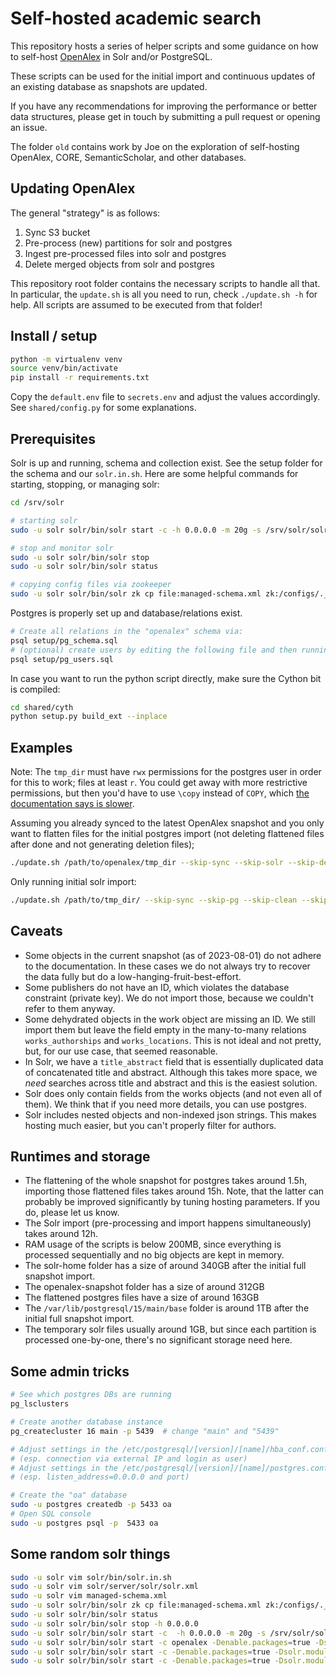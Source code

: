 # Self-hosted academic search

This repository hosts a series of helper scripts and some guidance on how to self-host [OpenAlex](https://docs.openalex.org/) in Solr and/or PostgreSQL.

These scripts can be used for the initial import and continuous updates of an existing database as snapshots are updated.

If you have any recommendations for improving the performance or better data structures, please get in touch by submitting a pull request or opening an issue.

The folder `old` contains work by Joe on the exploration of self-hosting OpenAlex, CORE, SemanticScholar, and other databases.

## Updating OpenAlex
The general "strategy" is as follows:

1. Sync S3 bucket
2. Pre-process (new) partitions for solr and postgres
3. Ingest pre-processed files into solr and postgres
4. Delete merged objects from solr and postgres

This repository root folder contains the necessary scripts to handle all that.
In particular, the `update.sh` is all you need to run, check `./update.sh -h` for help.
All scripts are assumed to be executed from that folder!

## Install / setup
```bash
python -m virtualenv venv
source venv/bin/activate
pip install -r requirements.txt
```

Copy the `default.env` file to `secrets.env` and adjust the values accordingly. See `shared/config.py` for some explanations.

## Prerequisites
Solr is up and running, schema and collection exist. See the setup folder for the schema and our `solr.in.sh`.
Here are some helpful commands for starting, stopping, or managing solr:

```bash
cd /srv/solr

# starting solr
sudo -u solr solr/bin/solr start -c -h 0.0.0.0 -m 20g -s /srv/solr/solr-home -Denable.packages=true -Dsolr.modules=sql,clustering -Dsolr.max.booleanClauses=4096

# stop and monitor solr
sudo -u solr solr/bin/solr stop
sudo -u solr solr/bin/solr status

# copying config files via zookeeper
sudo -u solr solr/bin/solr zk cp file:managed-schema.xml zk:/configs/._designer_openalex/managed-schema.xml -z 127.0.0.1:9983
```

Postgres is properly set up and database/relations exist.

```bash
# Create all relations in the "openalex" schema via:
psql setup/pg_schema.sql
# (optional) create users by editing the following file and then running
psql setup/pg_users.sql
```

In case you want to run the python script directly, make sure the Cython bit is compiled: 

```bash
cd shared/cyth
python setup.py build_ext --inplace
```


## Examples
Note: The `tmp_dir` must have `rwx` permissions for the postgres user in order for this to work; files at least `r`.
You could get away with more restrictive permissions, but then you'd have to use `\copy` instead of `COPY`, which [the documentation says is slower](https://www.postgresql.org/docs/current/app-psql.html#APP-PSQL-META-COMMANDS-COPY).

Assuming you already synced to the latest OpenAlex snapshot and you only want to flatten files for the initial 
postgres import (not deleting flattened files after done and not generating deletion files);
```bash
./update.sh /path/to/openalex/tmp_dir --skip-sync --skip-solr --skip-del --skip-clean --jobs 20
```

Only running initial solr import:

```bash
./update.sh /path/to/tmp_dir/ --skip-sync --skip-pg --skip-clean --skip-del
```

## Caveats
* Some objects in the current snapshot (as of 2023-08-01) do not adhere to the documentation. In these cases we do not always try to recover the data fully but do a low-hanging-fruit-best-effort.
* Some publishers do not have an ID, which violates the database constraint (private key). We do not import those, because we couldn't refer to them anyway.
* Some dehydrated objects in the work object are missing an ID. We still import them but leave the field empty in the many-to-many relations `works_authorships` and `works_locations`. This is not ideal and not pretty, but, for our use case, that seemed reasonable.
* In Solr, we have a `title_abstract` field that is essentially duplicated data of concatenated title and abstract. Although this takes more space, we *need* searches across title and abstract and this is the easiest solution.
* Solr does only contain fields from the works objects (and not even all of them). We think that if you need more details, you can use postgres.
* Solr includes nested objects and non-indexed json strings. This makes hosting much easier, but you can't properly filter for authors.

## Runtimes and storage
* The flattening of the whole snapshot for postgres takes around 1.5h, importing those flattened files takes around 15h. Note, that the latter can probably be improved significantly by tuning hosting parameters. If you do, please let us know.
* The Solr import (pre-processing and import happens simultaneously) takes around 12h.
* RAM usage of the scripts is below 200MB, since everything is processed sequentially and no big objects are kept in memory.
* The solr-home folder has a size of around 340GB after the initial full snapshot import.
* The openalex-snapshot folder has a size of around 312GB
* The flattened postgres files have a size of around 163GB
* The `/var/lib/postgresql/15/main/base` folder is around 1TB after the initial full snapshot import.
* The temporary solr files usually around 1GB, but since each partition is processed one-by-one, there's no significant storage need here.

## Some admin tricks
```bash
# See which postgres DBs are running
pg_lsclusters

# Create another database instance
pg_createcluster 16 main -p 5439  # change "main" and "5439"

# Adjust settings in the /etc/postgresql/[version]/[name]/hba_conf.conf
# (esp. connection via external IP and login as user)
# Adjust settings in the /etc/postgresql/[version]/[name]/postgres.conf
# (esp. listen_address=0.0.0.0 and port)

# Create the "oa" database
sudo -u postgres createdb -p 5433 oa
# Open SQL console
sudo -u postgres psql -p  5433 oa
```

## Some random solr things
```bash
sudo -u solr vim solr/bin/solr.in.sh
sudo -u solr vim solr/server/solr/solr.xml
sudo -u solr vim managed-schema.xml
sudo -u solr solr/bin/solr zk cp file:managed-schema.xml zk:/configs/._designer_openalex/managed-schema.xml -z 127.0.0.1:9983
sudo -u solr solr/bin/solr status
sudo -u solr solr/bin/solr stop -h 0.0.0.0
sudo -u solr solr/bin/solr start -c  -h 0.0.0.0 -m 20g -s /srv/solr/solr-home -Denable.packages=true -Dsolr.modules=sql,clustering -Dsolr.max.booleanClauses=4096
sudo -u solr solr/bin/solr start -c openalex -Denable.packages=true -Dsolr.modules=sql,clustering -Dhost=0.0.0.0 -memory=6g -solr.home=/srv/solr/solr-home -Dsolr.max.booleanClauses=4096 -Dsolr.jetty.host=0.0.0.0
sudo -u solr solr/bin/solr start -c -Denable.packages=true -Dsolr.modules=sql,clustering -Dhost=0.0.0.0 -memory=6g -d /srv/solr/solr-home -Dsolr.max.booleanClauses=4096 -Dsolr.jetty.host=0.0.0.0
sudo -u solr solr/bin/solr start -c -Denable.packages=true -Dsolr.modules=sql,clustering -h 0.0.0.0 -m 6g -d /srv/solr/solr-home -Dsolr.max.booleanClauses=4096 -h 0.0.0.0
```